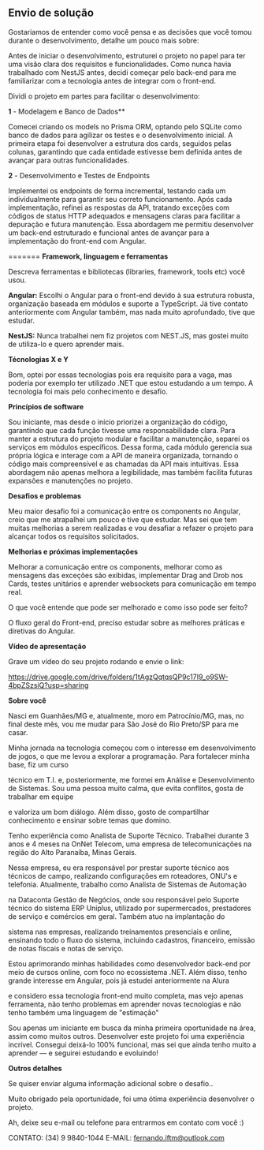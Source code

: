 ## Envio de solução

Gostariamos de entender como você pensa e as decisões que você tomou durante o desenvolvimento, detalhe um pouco mais sobre:

Antes de iniciar o desenvolvimento, estruturei o projeto no papel para ter uma visão clara dos requisitos e funcionalidades. Como nunca havia trabalhado com NestJS antes, decidi começar pelo back-end para me familiarizar com a tecnologia antes de integrar com o front-end.

Dividi o projeto em partes para facilitar o desenvolvimento:

**1** - Modelagem e Banco de Dados**

Comecei criando os models no Prisma ORM, optando pelo SQLite como banco de dados para agilizar os testes e o desenvolvimento inicial.
A primeira etapa foi desenvolver a estrutura dos cards, seguidos pelas colunas, garantindo que cada entidade estivesse bem definida antes de avançar para outras funcionalidades.

**2** - Desenvolvimento e Testes de Endpoints

Implementei os endpoints de forma incremental, testando cada um individualmente para garantir seu correto funcionamento.
Após cada implementação, refinei as respostas da API, tratando exceções com códigos de status HTTP adequados e mensagens claras para facilitar a depuração e futura manutenção.
Essa abordagem me permitiu desenvolver um back-end estruturado e funcional antes de avançar para a implementação do front-end com Angular.

=======
**Framework, linguagem e ferramentas**

Descreva ferramentas e bibliotecas (libraries, framework, tools etc) você usou.

**Angular:** Escolhi o Angular para o front-end devido à sua estrutura robusta, organização baseada em módulos e suporte a TypeScript.
Já  tive contato anteriormente com Angular também, mas nada muito aprofundado, tive que estudar.

**NestJS:** Nunca trabalhei nem fiz projetos com NEST.JS, mas gostei muito de utiliza-lo e quero aprender mais.

**Técnologias X e Y**

Bom, optei por essas tecnologias pois era requisito para a vaga, mas poderia por exemplo ter utilizado .NET que estou estudando a um tempo.
A tecnologia foi mais pelo conhecimento e desafio.

**Princípios de software**

Sou iniciante, mas desde o início priorizei a organização do código, garantindo que cada função tivesse uma responsabilidade clara.
Para manter a estrutura do projeto modular e facilitar a manutenção, separei os serviços em módulos específicos. Dessa forma, cada módulo gerencia sua própria lógica e interage com a API de maneira organizada, tornando o código mais compreensível e as chamadas da API mais intuitivas.
Essa abordagem não apenas melhora a legibilidade, mas também facilita futuras expansões e manutenções no projeto.

**Desafios e problemas**

Meu maior desafio foi a comunicação entre os components no Angular, creio que me atrapalhei um pouco e tive que estudar.
Mas sei que tem muitas melhorias a serem realizadas e vou desafiar a refazer o projeto para alcançar todos os requisitos solicitados.

**Melhorias e próximas implementações**

Melhorar a comunicação entre os components, melhorar como as mensagens das exceções são exibidas, implementar Drag and Drob nos Cards, testes 
unitários e aprender websockets para comunicação em tempo real. 

O que você entende que pode ser melhorado e como isso pode ser feito?

O fluxo geral do Front-end, preciso estudar sobre as melhores práticas e diretivas do Angular.

**Vídeo de apresentação**

Grave um vídeo do seu projeto rodando e envie o link:

https://drive.google.com/drive/folders/1tAgzQqtqsQP9c17I9_o9SW-4bpZSzsiQ?usp=sharing

<!-- Dica: você pode usar o https://jam.dev/ para facilitar sua gravação ;) -->

**Sobre você**

Nasci em Guanhães/MG e, atualmente, moro em Patrocínio/MG, mas, no final deste mês, vou me mudar para São José do Rio Preto/SP para me casar.

Minha jornada na tecnologia começou com o interesse em desenvolvimento de jogos, o que me levou a explorar a programação. Para fortalecer minha base, fiz um curso

técnico em T.I. e, posteriormente, me formei em Análise e Desenvolvimento de Sistemas. Sou uma pessoa muito calma, que evita conflitos, gosta de trabalhar em equipe

e valoriza um bom diálogo. Além disso, gosto de compartilhar conhecimento e ensinar sobre temas que domino.

Tenho experiência como Analista de Suporte Técnico. Trabalhei durante 3 anos e 4 meses na OnNet Telecom, uma empresa de telecomunicações na região do Alto Paranaíba, Minas Gerais.

Nessa empresa, eu era responsável por prestar suporte técnico aos técnicos de campo, realizando configurações em roteadores, ONU's e telefonia. Atualmente, trabalho como Analista de Sistemas de Automação

na Dataconta Gestão de Negócios, onde sou responsável pelo Suporte técnico do sistema ERP Uniplus, utilizado por supermercados, prestadores de serviço e comércios em geral. Também atuo na implantação do

sistema nas empresas, realizando treinamentos presenciais e online, ensinando todo o fluxo do sistema, incluindo cadastros, financeiro, emissão de notas fiscais e notas de serviço.

Estou aprimorando minhas habilidades como desenvolvedor back-end por meio de cursos online, com foco no ecossistema .NET. Além disso, tenho grande interesse em Angular, pois já estudei anteriormente na Alura

e considero essa tecnologia front-end muito completa, mas vejo apenas ferramenta, não tenho problemas em aprender novas tecnologias e não tenho também uma linguagem de "estimação"

Sou apenas um iniciante em busca da minha primeira oportunidade na área, assim como muitos outros. Desenvolver este projeto foi uma experiência incrível. Consegui deixá-lo 100% funcional, mas sei que ainda tenho muito a aprender — e seguirei estudando e evoluindo!


**Outros detalhes**

Se quiser enviar alguma informação adicional sobre o desafio..

Muito obrigado pela oportunidade, foi uma ótima experiência desenvolver o projeto.

Ah, deixe seu e-mail ou telefone para entrarmos em contato com você :) 

CONTATO: (34) 9 9840-1044
E-MAIL: fernando.iftm@outlook.com
